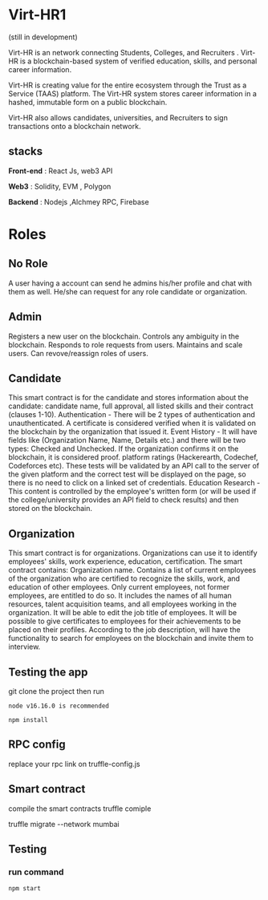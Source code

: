 # Virt-HR1
(still in development)

 Virt-HR is an network connecting Students, Colleges, and Recruiters . Virt-HR is a blockchain-based system of verified education, skills, and personal career information. 

Virt-HR is creating value for the entire ecosystem through the Trust as a Service (TAAS) platform. The Virt-HR system stores career information in a hashed, immutable form on a public blockchain. 

Virt-HR also allows candidates, universities, and Recruiters to sign transactions onto a blockchain network.

## stacks


**Front-end**  : React Js, web3 API

**Web3**  : Solidity, EVM , Polygon

**Backend**  : Nodejs ,Alchmey RPC, Firebase

# Roles

## No Role

A user having a account can send he admins his/her profile and chat with them as well.
He/she can request for any role candidate or organization.

## Admin

Registers a new user on the blockchain.
Controls any ambiguity in the blockchain.
Responds to role requests from users.
Maintains and scale users.
Can revove/reassign roles of users.

## Candidate

This smart contract is for the candidate and stores information about the candidate:
candidate name, full approval, all listed skills and their contract (clauses 1-10).
Authentication - There will be 2 types of authentication and unauthenticated. A certificate is considered verified when it is validated on the blockchain by the organization that issued it.
Event History - It will have fields like (Organization Name, Name, Details etc.) and there will be two types: Checked and Unchecked.
If the organization confirms it on the blockchain, it is considered proof.
platform ratings (Hackerearth, Codechef, Codeforces etc). These tests will be validated by an API call to the server of the given platform and the correct test will be displayed on the page, so there is no need to click on a linked set of credentials.
Education Research - This content is controlled by the employee's written form (or will be used if the college/university provides an API field to check results) and then stored on the blockchain.

## Organization 

This smart contract is for organizations. Organizations can use it to identify employees' skills, work experience, education, certification. The smart contract contains:
Organization name.
Contains a list of current employees of the organization who are certified to recognize the skills, work, and education of other employees. Only current employees, not former employees, are entitled to do so.
It includes the names of all human resources, talent acquisition teams, and all employees working in the organization. It will be able to edit the job title of
employees.
It will be possible to give certificates to employees for their achievements to be placed on their profiles. According to the job description,
will have the functionality to search for employees on the blockchain and invite them to interview.


## Testing the app
 git clone the project then run
    
    node v16.16.0 is recommended
    
    npm install


##  RPC config

replace your rpc link on truffle-config.js

## Smart contract 
 compile the smart contracts
 truffle comiple

 truffle migrate --network mumbai

## Testing

### run command 

    npm start

